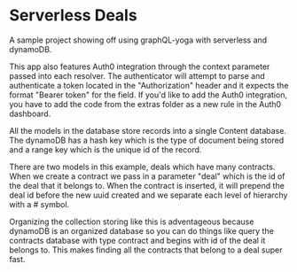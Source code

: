 # Serverless Deals
A sample project showing off using graphQL-yoga with serverless and dynamoDB. 

This app also features Auth0 integration through the context parameter passed into each resolver. 
The authenticator will attempt to parse and authenticate a token located in the "Authorization" header and it expects the format "Bearer token" for the field.
If you'd like to add the Auth0 integration, you have to add the code from the extras folder as a new rule in the Auth0 dashboard.

All the models in the database store records into a single Content database. 
The dynamoDB has a hash key which is the type of document being stored and a range key which is the unique id of the record.

There are two models in this example, deals which have many contracts. 
When we create a contract we pass in a parameter "deal" which is the id of the deal that it belongs to.
When the contract is inserted, it will prepend the deal id before the new uuid created and we separate each level of hierarchy with a # symbol.

Organizing the collection storing like this is adventageous because dynamoDB is an organized database so you can do things like query the contracts database with type contract and begins with id of the deal it belongs to.
This makes finding all the contracts that belong to a deal super fast.


